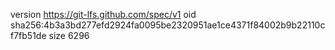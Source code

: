 version https://git-lfs.github.com/spec/v1
oid sha256:4b3a3bd277efd2924fa0095be2320951ae1ce4371f84002b9b22110cf7fb51de
size 6296
